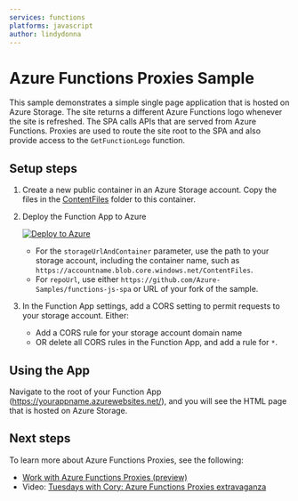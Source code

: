 ```yaml
---
services: functions
platforms: javascript
author: lindydonna
---
```


# Azure Functions Proxies Sample

This sample demonstrates a simple single page application that is hosted on Azure Storage. The site returns a different Azure Functions logo whenever the site is refreshed. The SPA calls APIs that are served from Azure Functions. Proxies are used to route the site root to the SPA and also provide access to the `GetFunctionLogo` function.

## Setup steps 

1. Create a new public container in an Azure Storage account. Copy the files in the [ContentFiles](ContentFiles) folder to this container. 

1. Deploy the Function App to Azure

    [![Deploy to Azure](http://azuredeploy.net/deploybutton.svg)](https://portal.azure.com/#create/Microsoft.Template/uri/https%3A%2F%2Fraw.githubusercontent.com%2FAzure-Samples%2Ffunctions-js-spa%2Fmaster%2FAzureDeploy%2Fazuredeploy.json)

   - For the `storageUrlAndContainer` parameter, use the path to your storage account, including the container name, such as `https://accountname.blob.core.windows.net/ContentFiles`.
   - For `repoUrl`, use either `https://github.com/Azure-Samples/functions-js-spa` or URL of your fork of the sample.

1. In the Function App settings, add a CORS setting to permit requests to your storage account. Either:
    - Add a CORS rule for your storage account domain name
    - OR delete all CORS rules in the Function App, and add a rule for `*`. 

## Using the App

Navigate to the root of your Function App (https://yourappname.azurewebsites.net/), and you will see the HTML page that is hosted on Azure Storage.

## Next steps

To learn more about Azure Functions Proxies, see the following:

- [Work with Azure Functions Proxies \(preview\)](https://docs.microsoft.com/en-us/azure/azure-functions/functions-proxies)
- Video: [Tuesdays with Cory: Azure Functions Proxies extravaganza](https://channel9.msdn.com/Shows/Tuesdays-With-Corey/Tuesdays-with-Cory-Azure-Functions-Proxies-extravaganza)
